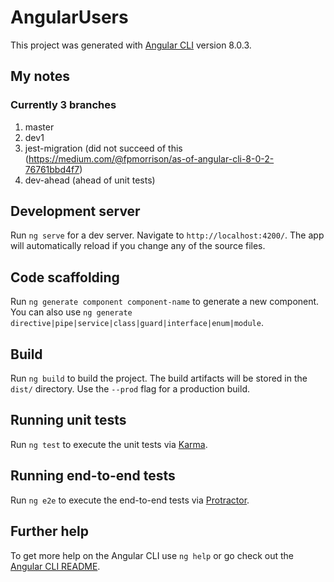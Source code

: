 # AngularUsers

This project was generated with [Angular CLI](https://github.com/angular/angular-cli) version 8.0.3.

## My notes

### Currently 3 branches
1. master
2. dev1
3. jest-migration (did not succeed of this (https://medium.com/@fpmorrison/as-of-angular-cli-8-0-2-76761bbd4f7)
4. dev-ahead (ahead of unit tests)

## Development server

Run `ng serve` for a dev server. Navigate to `http://localhost:4200/`. The app will automatically reload if you change any of the source files.

## Code scaffolding

Run `ng generate component component-name` to generate a new component. You can also use `ng generate directive|pipe|service|class|guard|interface|enum|module`.

## Build

Run `ng build` to build the project. The build artifacts will be stored in the `dist/` directory. Use the `--prod` flag for a production build.

## Running unit tests

Run `ng test` to execute the unit tests via [Karma](https://karma-runner.github.io).

## Running end-to-end tests

Run `ng e2e` to execute the end-to-end tests via [Protractor](http://www.protractortest.org/).

## Further help

To get more help on the Angular CLI use `ng help` or go check out the [Angular CLI README](https://github.com/angular/angular-cli/blob/master/README.md).
